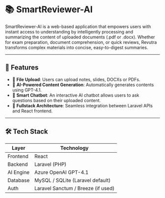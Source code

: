 # 📚 SmartReviewer-AI

SmartReviewer-AI is a web-based application that empowers users with instant access to understanding by intelligently processing and summarizing the content of uploaded documents (.pdf or .docx). Whether for exam preparation, document comprehension, or quick reviews, Revutra transforms complex materials into concise, easy-to-digest summaries.

---

## 🚀 Features

- 📄 **File Upload**: Users can upload notes, slides, DOCXs or PDFs.
- 🧠 **AI-Powered Content Generation**: Automatically generates contents using GPT-4.1.
- 💬 **Smart Chatbot**: An interactive AI chatbot allows users to ask questions based on their uploaded content.
- 🧩 **Fullstack Architecture**: Seamless integration between Laravel APIs and React frontend.

---

## 🛠️ Tech Stack

| Layer      | Technology                  |
|------------|-----------------------------|
| Frontend   | React   |
| Backend    | Laravel (PHP)               |
| AI Engine  | Azure OpenAI GPT-4.1        |
| Database   | MySQL / SQLite (Laravel default) |
| Auth       | Laravel Sanctum / Breeze (if used) |

